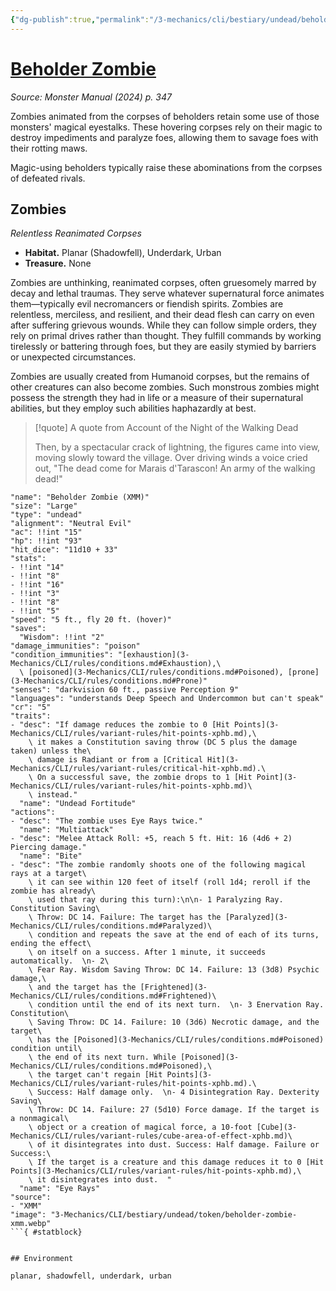```yaml
---
{"dg-publish":true,"permalink":"/3-mechanics/cli/bestiary/undead/beholder-zombie-xmm/","tags":["ttrpg-cli/compendium/src/5e/xmm","ttrpg-cli/monster/cr/5","ttrpg-cli/monster/environment/planar","ttrpg-cli/monster/environment/shadowfell","ttrpg-cli/monster/environment/underdark","ttrpg-cli/monster/environment/urban","ttrpg-cli/monster/size/large","ttrpg-cli/monster/type/undead"],"noteIcon":""}
---
```


# [Beholder Zombie](3-Mechanics\CLI\bestiary\undead/beholder-zombie-xmm.md)
*Source: Monster Manual (2024) p. 347*  

Zombies animated from the corpses of beholders retain some use of those monsters' magical eyestalks. These hovering corpses rely on their magic to destroy impediments and paralyze foes, allowing them to savage foes with their rotting maws.

Magic-using beholders typically raise these abominations from the corpses of defeated rivals.

## Zombies

*Relentless Reanimated Corpses*

- **Habitat.** Planar (Shadowfell), Underdark, Urban  
- **Treasure.** None  

Zombies are unthinking, reanimated corpses, often gruesomely marred by decay and lethal traumas. They serve whatever supernatural force animates them—typically evil necromancers or fiendish spirits. Zombies are relentless, merciless, and resilient, and their dead flesh can carry on even after suffering grievous wounds. While they can follow simple orders, they rely on primal drives rather than thought. They fulfill commands by working tirelessly or battering through foes, but they are easily stymied by barriers or unexpected circumstances.

Zombies are usually created from Humanoid corpses, but the remains of other creatures can also become zombies. Such monstrous zombies might possess the strength they had in life or a measure of their supernatural abilities, but they employ such abilities haphazardly at best.

> [!quote] A quote from Account of the Night of the Walking Dead  
> 
> Then, by a spectacular crack of lightning, the figures came into view, moving slowly toward the village. Over driving winds a voice cried out, "The dead come for Marais d'Tarascon! An army of the walking dead!"


```statblock
"name": "Beholder Zombie (XMM)"
"size": "Large"
"type": "undead"
"alignment": "Neutral Evil"
"ac": !!int "15"
"hp": !!int "93"
"hit_dice": "11d10 + 33"
"stats":
- !!int "14"
- !!int "8"
- !!int "16"
- !!int "3"
- !!int "8"
- !!int "5"
"speed": "5 ft., fly 20 ft. (hover)"
"saves":
  "Wisdom": !!int "2"
"damage_immunities": "poison"
"condition_immunities": "[exhaustion](3-Mechanics/CLI/rules/conditions.md#Exhaustion),\
  \ [poisoned](3-Mechanics/CLI/rules/conditions.md#Poisoned), [prone](3-Mechanics/CLI/rules/conditions.md#Prone)"
"senses": "darkvision 60 ft., passive Perception 9"
"languages": "understands Deep Speech and Undercommon but can't speak"
"cr": "5"
"traits":
- "desc": "If damage reduces the zombie to 0 [Hit Points](3-Mechanics/CLI/rules/variant-rules/hit-points-xphb.md),\
    \ it makes a Constitution saving throw (DC 5 plus the damage taken) unless the\
    \ damage is Radiant or from a [Critical Hit](3-Mechanics/CLI/rules/variant-rules/critical-hit-xphb.md).\
    \ On a successful save, the zombie drops to 1 [Hit Point](3-Mechanics/CLI/rules/variant-rules/hit-points-xphb.md)\
    \ instead."
  "name": "Undead Fortitude"
"actions":
- "desc": "The zombie uses Eye Rays twice."
  "name": "Multiattack"
- "desc": "Melee Attack Roll: +5, reach 5 ft. Hit: 16 (4d6 + 2) Piercing damage."
  "name": "Bite"
- "desc": "The zombie randomly shoots one of the following magical rays at a target\
    \ it can see within 120 feet of itself (roll 1d4; reroll if the zombie has already\
    \ used that ray during this turn):\n\n- 1 Paralyzing Ray. Constitution Saving\
    \ Throw: DC 14. Failure: The target has the [Paralyzed](3-Mechanics/CLI/rules/conditions.md#Paralyzed)\
    \ condition and repeats the save at the end of each of its turns, ending the effect\
    \ on itself on a success. After 1 minute, it succeeds automatically.  \n- 2\
    \ Fear Ray. Wisdom Saving Throw: DC 14. Failure: 13 (3d8) Psychic damage,\
    \ and the target has the [Frightened](3-Mechanics/CLI/rules/conditions.md#Frightened)\
    \ condition until the end of its next turn.  \n- 3 Enervation Ray. Constitution\
    \ Saving Throw: DC 14. Failure: 10 (3d6) Necrotic damage, and the target\
    \ has the [Poisoned](3-Mechanics/CLI/rules/conditions.md#Poisoned) condition until\
    \ the end of its next turn. While [Poisoned](3-Mechanics/CLI/rules/conditions.md#Poisoned),\
    \ the target can't regain [Hit Points](3-Mechanics/CLI/rules/variant-rules/hit-points-xphb.md).\
    \ Success: Half damage only.  \n- 4 Disintegration Ray. Dexterity Saving\
    \ Throw: DC 14. Failure: 27 (5d10) Force damage. If the target is a nonmagical\
    \ object or a creation of magical force, a 10-foot [Cube](3-Mechanics/CLI/rules/variant-rules/cube-area-of-effect-xphb.md)\
    \ of it disintegrates into dust. Success: Half damage. Failure or Success:\
    \ If the target is a creature and this damage reduces it to 0 [Hit Points](3-Mechanics/CLI/rules/variant-rules/hit-points-xphb.md),\
    \ it disintegrates into dust.  "
  "name": "Eye Rays"
"source":
- "XMM"
"image": "3-Mechanics/CLI/bestiary/undead/token/beholder-zombie-xmm.webp"
```{ #statblock}


## Environment

planar, shadowfell, underdark, urban